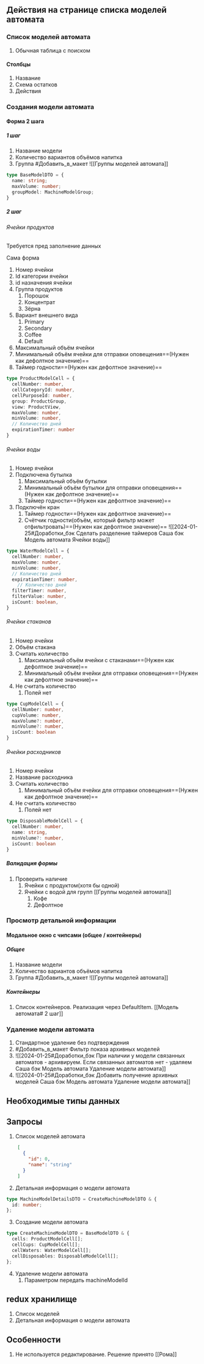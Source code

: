 ## Действия на странице списка моделей автомата
### Список моделей автомата
1. Обычная таблица с поиском
 #### Столбцы
 1. Название
 2. Схема остатков
 3. Действия 
### Создания модели автомата
#### Форма 2 шага
##### 1 шаг
1. Название модели
2. Количество вариантов объёмов напитка 
3. Группа #Добавить_в_макет ![[Группы моделей автомата]]
```ts
type BaseModelDTO = {
  name: string;
  maxVolume: number;
  groupModel: MachineModelGroup;
}
```


##### 2 шаг
###### Ячейки продуктов
Требуется пред заполнение данных

Сама форма
1. Номер ячейки
2. Id категории ячейки
3. id назначения ячейки
4. Группа продуктов
	1. Порошок
	2. Концентрат
	3. Зёрна
5. Вариант внешнего вида
	1. Primary
	2. Secondary
	3. Coffee
	4. Default
6. Максимальный объём ячейки
7. Минимальный объём ячейки для отправки оповещения==(Нужен как дефолтное значение)==
8. Таймер годности==(Нужен как дефолтное значение)==
```ts
type ProductModelCell = {
  cellNumber: number,
  cellCategoryId: number,
  cellPurposeId: number,
  group: ProductGroup,
  view: ProductView,
  maxVolume: number,
  minVolume: number,
  // Количество дней
  expirationTimer: number
}
```
###### Ячейки воды
1. Номер ячейки
2. Подключена бутылка
	1. Максимальный объём бутылки
	2. Минимальный объём бутылки для отправки оповещения==(Нужен как дефолтное значение)==
	3. Таймер годности==(Нужен как дефолтное значение)==
3. Подключён кран
	1. Таймер годности==(Нужен как дефолтное значение)==
	2. Счётчик годности(объём, который фильтр может отфильтровать)==(Нужен как дефолтное значение)==
![[2024-01-25#Доработки_бэк Сделать разделение таймеров Саша бэк Модель автомата Ячейки воды]]

```ts
type WaterModelCell = {
  cellNumber: number,
  maxVolume: number,
  minVolume: number,
  // Количество дней
  expirationTimer: number,
    // Количество дней
  filterTimer: number,
  filterValue: number,
  isCount: boolean,
}
```
###### Ячейки стаканов
1. Номер ячейки
2. Объём стакана
3. Считать количество
	1. Максимальный объём ячейки с стаканами==(Нужен как дефолтное значение)==
	2. Минимальный объём ячейки для отправки оповещения==(Нужен как дефолтное значение)==
4. Не считать количество
	1. Полей нет

```ts
type CupModelCell = {
  cellNumber: number,
  cupVolume: number,
  maxVolume?: number,
  minVolume?: number,
  isCount: boolean
}
```

###### Ячейки расходников
1. Номер ячейки
2. Название расходника
3.  Считать количество
	1. Минимальный объём ячейки для отправки оповещения==(Нужен как дефолтное значение)==
4. Не считать количество
	1. Полей нет

```ts
type DisposableModelCell = {
  cellNumber: number,
  name: string,
  minVolume?: number,
  isCount: boolean
}
```

##### Валидация формы
1. Проверить наличие
	1. Ячейки с продуктом(хотя бы одной)
	2. Ячейки с водой для групп [[Группы моделей автомата]]
		1. Кофе
		2. Дефолтное

### Просмотр детальной информации
#### Модальное окно с чипсами (общее / контейнеры)
##### Общее
1. Название модели
2. Количество вариантов объёмов напитка 
3. Группа #Добавить_в_макет ![[Группы моделей автомата]]
##### Контейнеры
1. Список контейнеров. Реализация через DefaultItem. [[Модель автомата# 2 шаг]]

### Удаление модели автомата
1. Стандартное удаление без подтверждения
2. #Добавить_в_макет Фильтр показа архивных моделей
3. ![[2024-01-25#Доработки_бэк При наличии у модели связанных автоматов - архивируем. Если связанных автоматов нет - удаляем Саша бэк Модель автомата Удаление модели автомата]]
4. ![[2024-01-25#Доработки_бэк Добавить получение архивных моделей Саша бэк Модель автомата Удаление модели автомата]]

## Необходимые типы данных


## Запросы
1. Список моделей автомата
```json
	[
	  {
	    "id": 0,
	    "name": "string"
	  }
	]

```

2. Детальная информация о модели автомата
```ts
type MachineModelDetailsDTO = CreateMachineModelDTO & {  
  id: number;  
};
```

3. Создание модели автомата
```ts
type CreateMachineModelDTO = BaseModelDTO & {  
  cells: ProductModelCell[];  
  cellCups: CupModelCell[];  
  cellWaters: WaterModelCell[];  
  cellDisposables: DisposableModelCell[];  
};
```

4. Удаление модели автомата
	1. Параметром передать machineModelId

## redux хранилище
1. Список моделей
2. Детальная информация о модели автомата

## Особенности
1. Не используется редактирование. Решение принято [[Рома]]
